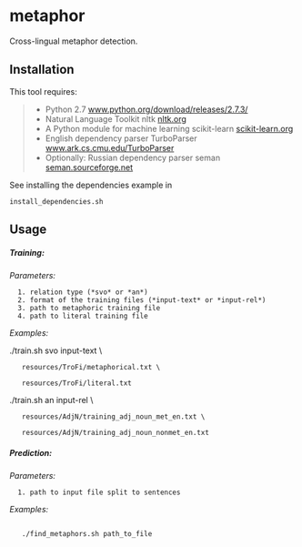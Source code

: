 metaphor
========

Cross-lingual metaphor detection.


Installation
-------
  
  This tool requires:
  <blockquote>
  <ul>
  <li>
    Python 2.7  <a href="http://www.python.org/download/releases/2.7.3/">www.python.org/download/releases/2.7.3/</a>
  </li> 
  <li>
    Natural Language Toolkit nltk <a href="nltk.org">nltk.org</a>
  </li> 
  <li>
    A Python module for machine learning scikit-learn <a href="scikit-learn.org">scikit-learn.org</a>
  </li> 
  <li>
    English dependency parser TurboParser <a href="https://www.ark.cs.cmu.edu/TurboParser">www.ark.cs.cmu.edu/TurboParser</a>
  </li> 
    <li>
    Optionally: Russian dependency parser seman <a href="http://seman.sourceforge.net/">seman.sourceforge.net</a>
  </li> 
  </ul>
  </blockquote>
  See installing the dependencies example in <p><code>install_dependencies.sh</code></p>


Usage
-------

##### Training: 
   *Parameters:*

      1. relation type (*svo* or *an*)
      2. format of the training files (*input-text* or *input-rel*)
      3. path to metaphoric training file
      4. path to literal training file


   *Examples:*


   ./train.sh svo input-text \

       resources/TroFi/metaphorical.txt \

       resources/TroFi/literal.txt


   ./train.sh an input-rel \

       resources/AdjN/training_adj_noun_met_en.txt \

       resources/AdjN/training_adj_noun_nonmet_en.txt


##### Prediction: 
   *Parameters:*

      1. path to input file split to sentences

   *Examples:*

   <p><code>
   ./find_metaphors.sh path_to_file                       
   </code>

